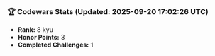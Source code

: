 ### 🏆 Codewars Stats (Updated: 2025-09-20 17:02:26 UTC)

- **Rank:** 8 kyu
- **Honor Points:** 3
- **Completed Challenges:** 1

